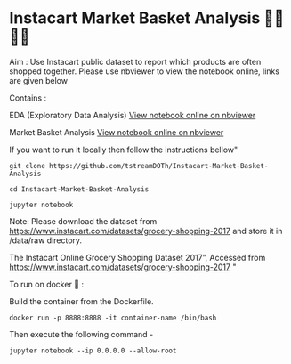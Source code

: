 # Instacart Market Basket Analysis 🍋🍉🥑🥦

Aim : Use Instacart public dataset to report which products are often shopped together.
Please use nbviewer to view the notebook online, links are given below

Contains :

EDA (Exploratory Data Analysis) [View notebook online on nbviewer](https://nbviewer.jupyter.org/github/tstreamDOTh/Instacart-Market-Basket-Analysis/blob/master/code/Data%20Analysis.ipynb "EDA")

Market Basket Analysis [View notebook online on nbviewer](https://nbviewer.jupyter.org/github/tstreamDOTh/Instacart-Market-Basket-Analysis/blob/master/code/Market%20Basket%20Analysis.ipynb "Market Basket Analysis")

If you want to run it locally then follow the instructions bellow"

```
git clone https://github.com/tstreamDOTh/Instacart-Market-Basket-Analysis

cd Instacart-Market-Basket-Analysis

jupyter notebook
```

Note: Please download the dataset from https://www.instacart.com/datasets/grocery-shopping-2017 and store it in /data/raw directory.

The Instacart Online Grocery Shopping Dataset 2017”, Accessed from https://www.instacart.com/datasets/grocery-shopping-2017 "


To run on docker 🐳 :

Build the container from the Dockerfile. 


```
docker run -p 8888:8888 -it container-name /bin/bash
```
Then execute the following command -

```
jupyter notebook --ip 0.0.0.0 --allow-root
```
